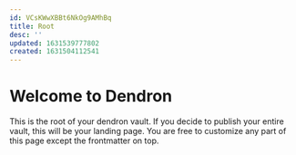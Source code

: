 ```yaml
---
id: VCsKWwXBBt6NkOg9AMhBq
title: Root
desc: ''
updated: 1631539777802
created: 1631504112541
---
```

# Welcome to Dendron

This is the root of your dendron vault. If you decide to publish your entire vault, this will be your landing page. You are free to customize any part of this page except the frontmatter on top. 
